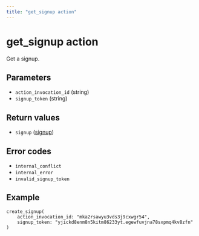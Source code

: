 ```yaml
---
title: "get_signup action"
---
```


# get_signup action

Get a signup.

## Parameters

-   `action_invocation_id` (string)
-   `signup_token` (string)

## Return values

-   `signup` ([signup](/references/faroe-server-actions/models/signup))

## Error codes

-   `internal_conflict`
-   `internal_error`
-   `invalid_signup_token`

## Example

```
create_signup(
    action_invocation_id: "mka2rsawyu3vds3j9cxwgr54",
    signup_token: "yjickd8enm8n5kitm86233yt.egewfuvjna78sxpmq4kv8zfn"
)
```
